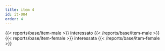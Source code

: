 ```yaml
---
title: item 4
id: it-004
order: 4
---
```

{{< reports/base/item-male >}}
  interessato
{{< /reports/base/item-male >}}
{{< reports/base/item-female >}}
  interessata
{{< /reports/base/item-female >}}
